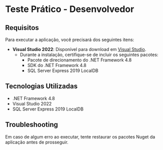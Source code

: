 # Teste Prático - Desenvolvedor

## Requisitos
Para executar a aplicação, você precisará dos seguintes itens:
- **Visual Studio 2022**: Disponível para download em [Visual Studio](https://visualstudio.microsoft.com/pt-br/downloads/).
  - Durante a instalação, certifique-se de incluir os seguintes pacotes:
    - Pacote de direcionamento do .NET Framework 4.8
    - SDK do .NET Framework 4.8
    - SQL Server Express 2019 LocalDB

## Tecnologias Utilizadas
- .NET Framework 4.8
- Visual Studio 2022
- SQL Server Express 2019 LocalDB

## Troubleshooting
Em caso de algum erro ao executar, tente restaurar os pacotes Nuget da aplicação antes de prosseguir.
